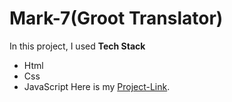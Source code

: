 # Mark-7(Groot Translator)
In this project, I used **Tech Stack**
* Html
* Css
* JavaScript
Here is my [Project-Link](https://b-groot-translator.netlify.app/).